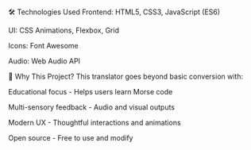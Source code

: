 🛠️ Technologies Used
Frontend: HTML5, CSS3, JavaScript (ES6)

UI: CSS Animations, Flexbox, Grid

Icons: Font Awesome

Audio: Web Audio API

🌟 Why This Project?
This translator goes beyond basic conversion with:

Educational focus - Helps users learn Morse code

Multi-sensory feedback - Audio and visual outputs

Modern UX - Thoughtful interactions and animations

Open source - Free to use and modify
